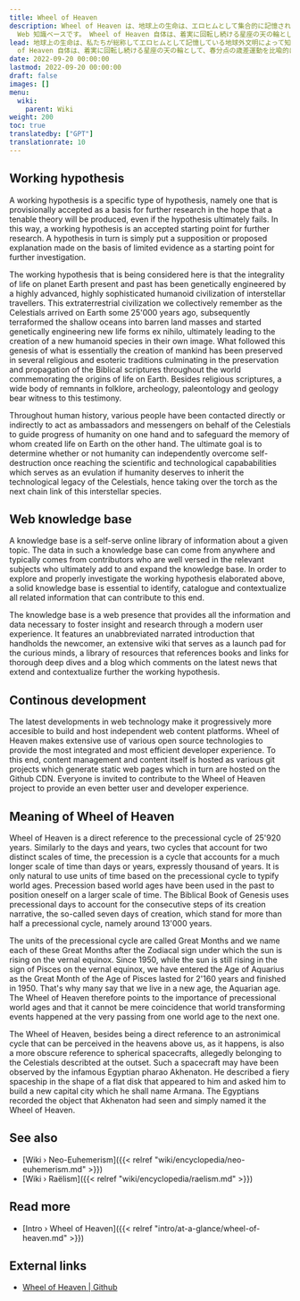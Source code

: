 ```yaml
---
title: Wheel of Heaven
description: Wheel of Heaven は、地球上の生命は、エロヒムとして集合的に記憶されている地球外文明によって知的に設計され、操作されたという作業仮説を探求する
  Web 知識ベースです。 Wheel of Heaven 自体は、着実に回転し続ける星座の天の輪として、春分点の歳差運動を比喩的に表現したものです。また、これは、円盤状の宇宙船が天国の車輪のように見えると表現した古代エジプトのファラオ、アクエンアトンへの少しあいまいな言及でもあります。
lead: 地球上の生命は、私たちが総称してエロヒムとして記憶している地球外文明によって知的に設計され、操作されたという作業仮説を探求するウェブ知識ベース。 Wheel
  of Heaven 自体は、着実に回転し続ける星座の天の輪として、春分点の歳差運動を比喩的に表現したものです。また、これは、円盤状の宇宙船が天国の車輪のように見えると表現した古代エジプトのファラオ、アクエンアトンへの少しあいまいな言及でもあります。
date: 2022-09-20 00:00:00
lastmod: 2022-09-20 00:00:00
draft: false
images: []
menu:
  wiki:
    parent: Wiki
weight: 200
toc: true
translatedby: ["GPT"]
translationrate: 10
---
```


## Working hypothesis

A working hypothesis is a specific type of hypothesis, namely one that is provisionally accepted as a basis for further research in the hope that a tenable theory will be produced, even if the hypothesis ultimately fails. In this way, a working hypothesis is an accepted starting point for further research. A hypothesis in turn is simply put a supposition or proposed explanation made on the basis of limited evidence as a starting point for further investigation.

The working hypothesis that is being considered here is that the integrality of life on planet Earth present and past has been genetically engineered by a highly advanced, highly sophisticated humanoid civilization of interstellar travellers. This extraterrestrial civilization we collectively remember as the Celestials arrived on Earth some 25'000 years ago, subsequently terraformed the shallow oceans into barren land masses and started genetically engineering new life forms ex nihilo, ultimately leading to the creation of a new humanoid species in their own image. What followed this genesis of what is essentially the creation of mankind has been preserved in several religious and esoteric traditions culminating in the preservation and propagation of the Biblical scriptures throughout the world commemorating the origins of life on Earth. Besides religious scriptures, a wide body of remnants in folklore, archeology, paleontology and geology bear witness to this testimony.  

Throughout human history, various people have been contacted directly or indirectly to act as ambassadors and messengers on behalf of the Celestials to guide progress of humanity on one hand and to safeguard the memory of whom created life on Earth on the other hand. The ultimate goal is to determine whether or not humanity can independently overcome self-destruction once reaching the scientific and technological capababilities which serves as an evulation if humanity deserves to inherit the technological legacy of the Celestials, hence taking over the torch as the next chain link of this interstellar species.

## Web knowledge base

A knowledge base is a self-serve online library of information about a given topic. The data in such a knowledge base can come from anywhere and typically comes from contributors who are well versed in the relevant subjects who ultimately add to and expand the knowledge base. In order to explore and properly investigate the working hypothesis elaborated above, a solid knowledge base is essential to identify, catalogue and contextualize all related information that can contribute to this end.

The knowledge base is a web presence that provides all the information and data necessary to foster insight and research through a modern user experience. It features an unabbreviated narrated introduction that handholds the newcomer, an extensive wiki that serves as a launch pad for the curious minds, a library of resources that references books and links for thorough deep dives and a blog which comments on the latest news that extend and contextualize further the working hypothesis.

## Continous development

The latest developments in web technology make it progressively more accesible to build and host independent web content platforms. Wheel of Heaven makes extensive use of various open source technologies to provide the most integrated and most efficient developer experience. To this end, content management and content itself is hosted as various git projects which generate static web pages which in turn are hosted on the Github CDN. Everyone is invited to contribute to the Wheel of Heaven project to provide an even better user and developer experience.

## Meaning of Wheel of Heaven

Wheel of Heaven is a direct reference to the precessional cycle of 25'920 years. Similarly to the days and years, two cycles that account for two distinct scales of time, the precession is a cycle that accounts for a much longer scale of time than days or years, expressly thousand of years. It is only natural to use units of time based on the precessional cycle to typify world ages. Precession based world ages have been used in the past to position oneself on a larger scale of time. The Biblical Book of Genesis uses precessional days to account for the consecutive steps of its creation narrative, the so-called seven days of creation, which stand for more than half a precessional cycle, namely around 13'000 years.

The units of the precessional cycle are called Great Months and we name each of these Great Months after the Zodiacal sign under which the sun is rising on the vernal equinox. Since 1950, while the sun is still rising in the sign of Pisces on the vernal equinox, we have entered the Age of Aquarius as the Great Month of the Age of Pisces lasted for 2'160 years and finished in 1950. That's why many say that we live in a new age, the Aquarian age. The Wheel of Heaven therefore points to the importance of precessional world ages and that it cannot be mere coincidence that world transforming events happened at the very passing from one world age to the next one.

The Wheel of Heaven, besides being a direct reference to an astronimical cycle that can be perceived in the heavens above us, as it happens, is also a more obscure reference to spherical spacecrafts, allegedly belonging to the Celestials describted at the outset. Such a spacecraft may have been observed by the infamous Egyptian pharao Akhenaton. He described a fiery spaceship in the shape of a flat disk that appeared to him and asked him to build a new capital city which he shall name Armana. The Egyptians recorded the object that Akhenaton had seen and simply named it the Wheel of Heaven.

## See also

- [Wiki › Neo-Euhemerism]({{< relref "wiki/encyclopedia/neo-euhemerism.md" >}})
- [Wiki › Raëlism]({{< relref "wiki/encyclopedia/raelism.md" >}})

## Read more

- [Intro › Wheel of Heaven]({{< relref "intro/at-a-glance/wheel-of-heaven.md" >}})

## External links

- [Wheel of Heaven | Github](https://github.com/wheelofheaven/)
